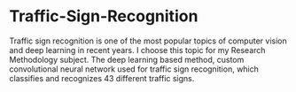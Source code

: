 # Traffic-Sign-Recognition
 Traffic sign recognition is one of the most popular topics of computer vision and deep learning in recent years. I choose this topic for my Research Methodology subject. The deep learning based method, custom convolutional neural network used for traffic sign recognition, which classifies and recognizes 43 different traffic signs.
